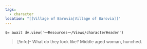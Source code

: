 ```yaml
---
tags:
  - character
location: "[[Village of Barovia|Village of Barovia]]"
---
```


`$= await dv.view('一Resources一/Views/characterHeader')`

> [!info]- What do they look like?
> Middle aged woman, hunched.
